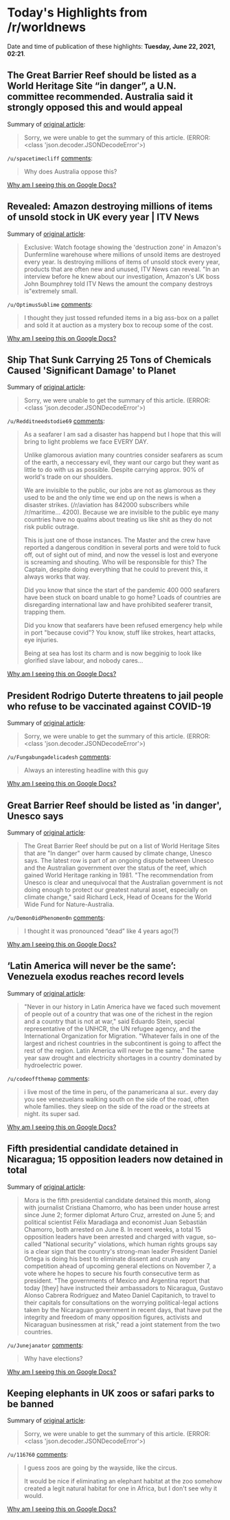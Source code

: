# Today's Highlights from /r/worldnews

Date and time of publication of these highlights: **Tuesday, June 22, 2021, 02:21**.

## The Great Barrier Reef should be listed as a World Heritage Site “in danger”, a U.N. committee recommended. Australia said it strongly opposed this and would appeal

Summary of [original article](https://www.reuters.com/world/asia-pacific/great-barrier-reef-should-be-listed-danger-un-committee-recommends-2021-06-22/):

> Sorry, we were unable to get the summary of this article. (ERROR: <class 'json.decoder.JSONDecodeError'>)

`/u/spacetimecliff` [comments](https://www.reddit.com/r/worldnews/comments/o5avr7/the_great_barrier_reef_should_be_listed_as_a/):

> Why does Australia oppose this?

[Why am I seeing this on Google Docs?](https://docs.google.com/document/d/1Dc6We63vOXIZsc0op-Bt4abqkYjXzOigalQqFxmvvbM/edit?usp=sharing)

## Revealed: Amazon destroying millions of items of unsold stock in UK every year | ITV News

Summary of [original article](https://www.itv.com/news/2021-06-21/amazon-destroying-millions-of-items-of-unsold-stock-in-one-of-its-uk-warehouses-every-year-itv-news-investigation-finds):

> Exclusive: Watch footage showing the 'destruction zone' in Amazon's Dunfermline warehouse where millions of unsold items are destroyed every year. Is destroying millions of items of unsold stock every year, products that are often new and unused, ITV News can reveal. "In an interview before he knew about our investigation, Amazon's UK boss John Boumphrey told ITV News the amount the company destroys is"extremely small.

`/u/OptimusSublime` [comments](https://www.reddit.com/r/worldnews/comments/o4z8ns/revealed_amazon_destroying_millions_of_items_of/):

> I thought they just tossed refunded items in a big ass-box on a pallet and sold it at auction as a mystery box to recoup some of the cost.

[Why am I seeing this on Google Docs?](https://docs.google.com/document/d/1Dc6We63vOXIZsc0op-Bt4abqkYjXzOigalQqFxmvvbM/edit?usp=sharing)

## Ship That Sunk Carrying 25 Tons of Chemicals Caused 'Significant Damage' to Planet

Summary of [original article](https://www.newsweek.com/ship-that-sunk-carrying-25-tons-chemicals-caused-significant-damage-planet-1602657):

> Sorry, we were unable to get the summary of this article. (ERROR: <class 'json.decoder.JSONDecodeError'>)

`/u/Redditneedstodie69` [comments](https://www.reddit.com/r/worldnews/comments/o4zcq0/ship_that_sunk_carrying_25_tons_of_chemicals/):

> As a seafarer I am sad a disaster has happend but I hope that this will bring to light problems we face EVERY DAY. 
> 
> 
> Unlike glamorous aviation many countries consider seafarers as scum of the earth, a neccessary evil, they want our cargo but they want as little to do with us as possible. Despite carrying approx. 90% of world's trade on our shoulders.
> 
> We are invisible to the public, our jobs are not as glamorous as they used to be and the only time we end up on the news is when a disaster strikes. (/r/aviation has 842000 subscribers while /r/maritime... 4200). Because we are invisible to the public eye many countries have no qualms about treating us like shit as they do not risk public outrage. 
> 
> 
> This is just one of those instances. The Master and the crew have reported a dangerous condition in several ports and were told to fuck off, out of sight out of mind, and now the vessel is lost and everyone is screaming and shouting. Who will be responsible for this? The Captain, despite doing everything that he could to prevent this, it always works that way.
> 
> 
> Did you know that since the start of the pandemic 400 000 seafarers have been stuck on board unable to go home? Loads of countries are disregarding international law and have prohibited seaferer transit, trapping them.
> 
> 
> Did you know that seafarers have been refused emergency help while in port "because covid"? You know, stuff like strokes, heart attacks, eye injuries.
> 
> 
> Being at sea has lost its charm and is now begginig to look like glorified slave labour, and nobody cares...

[Why am I seeing this on Google Docs?](https://docs.google.com/document/d/1Dc6We63vOXIZsc0op-Bt4abqkYjXzOigalQqFxmvvbM/edit?usp=sharing)

## President Rodrigo Duterte threatens to jail people who refuse to be vaccinated against COVID-19

Summary of [original article](https://www.reuters.com/world/asia-pacific/philippines-duterte-threatens-those-who-refuse-covid-19-vaccine-with-jail-2021-06-21/):

> Sorry, we were unable to get the summary of this article. (ERROR: <class 'json.decoder.JSONDecodeError'>)

`/u/Fungabungadelicadesh` [comments](https://www.reddit.com/r/worldnews/comments/o52auc/president_rodrigo_duterte_threatens_to_jail/):

> Always an interesting headline with this guy

[Why am I seeing this on Google Docs?](https://docs.google.com/document/d/1Dc6We63vOXIZsc0op-Bt4abqkYjXzOigalQqFxmvvbM/edit?usp=sharing)

## Great Barrier Reef should be listed as 'in danger', Unesco says

Summary of [original article](https://www.bbc.co.uk/news/world-australia-57562685):

> The Great Barrier Reef should be put on a list of World Heritage Sites that are "In danger" over harm caused by climate change, Unesco says. The latest row is part of an ongoing dispute between Unesco and the Australian government over the status of the reef, which gained World Heritage ranking in 1981. "The recommendation from Unesco is clear and unequivocal that the Australian government is not doing enough to protect our greatest natural asset, especially on climate change," said Richard Leck, Head of Oceans for the World Wide Fund for Nature-Australia.

`/u/Demon0idPhenomen0n` [comments](https://www.reddit.com/r/worldnews/comments/o5bezc/great_barrier_reef_should_be_listed_as_in_danger/):

> I thought it was pronounced “dead” like 4 years ago(?)

[Why am I seeing this on Google Docs?](https://docs.google.com/document/d/1Dc6We63vOXIZsc0op-Bt4abqkYjXzOigalQqFxmvvbM/edit?usp=sharing)

## ‘Latin America will never be the same’: Venezuela exodus reaches record levels

Summary of [original article](https://www.theguardian.com/global-development/2021/jun/21/latin-america-will-never-be-the-same-venezuela-exodus-reaches-record-levels):

> "Never in our history in Latin America have we faced such movement of people out of a country that was one of the richest in the region and a country that is not at war," said Eduardo Stein, special representative of the UNHCR, the UN refugee agency, and the International Organization for Migration. "Whatever fails in one of the largest and richest countries in the subcontinent is going to affect the rest of the region. Latin America will never be the same." The same year saw drought and electricity shortages in a country dominated by hydroelectric power.

`/u/codeoffthemap` [comments](https://www.reddit.com/r/worldnews/comments/o587lb/latin_america_will_never_be_the_same_venezuela/):

> i live most of the time in peru, of the panamericana al sur.. every day you see venezuelans walking south on the side of the road, often whole families.  they sleep on the side of the road or the streets at night.  its super sad.

[Why am I seeing this on Google Docs?](https://docs.google.com/document/d/1Dc6We63vOXIZsc0op-Bt4abqkYjXzOigalQqFxmvvbM/edit?usp=sharing)

## Fifth presidential candidate detained in Nicaragua; 15 opposition leaders now detained in total

Summary of [original article](https://www.cnn.com/2021/06/21/americas/nicaragua-fifth-candidate-detained-intl/index.html):

> Mora is the fifth presidential candidate detained this month, along with journalist Cristiana Chamorro, who has been under house arrest since June 2; former diplomat Arturo Cruz, arrested on June 5; and political scientist Félix Maradiaga and economist Juan Sebastián Chamorro, both arrested on June 8. In recent weeks, a total 15 opposition leaders have been arrested and charged with vague, so-called "National security" violations, which human rights groups say is a clear sign that the country's strong-man leader President Daniel Ortega is doing his best to eliminate dissent and crush any competition ahead of upcoming general elections on November 7, a vote where he hopes to secure his fourth consecutive term as president. "The governments of Mexico and Argentina report that today [they] have instructed their ambassadors to Nicaragua, Gustavo Alonso Cabrera Rodríguez and Mateo Daniel Capitanich, to travel to their capitals for consultations on the worrying political-legal actions taken by the Nicaraguan government in recent days, that have put the integrity and freedom of many opposition figures, activists and Nicaraguan businessmen at risk," read a joint statement from the two countries.

`/u/Junejanator` [comments](https://www.reddit.com/r/worldnews/comments/o52bf4/fifth_presidential_candidate_detained_in/):

> Why have elections?

[Why am I seeing this on Google Docs?](https://docs.google.com/document/d/1Dc6We63vOXIZsc0op-Bt4abqkYjXzOigalQqFxmvvbM/edit?usp=sharing)

## Keeping elephants in UK zoos or safari parks to be banned

Summary of [original article](https://metro.co.uk/2021/06/21/keeping-elephants-in-uk-zoos-or-safari-parks-to-be-banned-14806037/):

> Sorry, we were unable to get the summary of this article. (ERROR: <class 'json.decoder.JSONDecodeError'>)

`/u/116760` [comments](https://www.reddit.com/r/worldnews/comments/o4xnsf/keeping_elephants_in_uk_zoos_or_safari_parks_to/):

> I guess zoos are going by the wayside, like the circus.
> 
> It would be nice if eliminating an elephant habitat at the zoo somehow created a legit natural habitat for one in Africa, but I don't see why it would.

[Why am I seeing this on Google Docs?](https://docs.google.com/document/d/1Dc6We63vOXIZsc0op-Bt4abqkYjXzOigalQqFxmvvbM/edit?usp=sharing)

